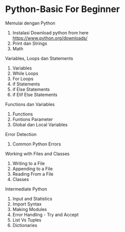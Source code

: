 # Python-Basic For Beginner

Memulai dengan Python
1. Instalasi Download python from here https://www.python.org/downloads/
2. Print dan Strings
3. Math

Variables, Loops dan Statements
1. Variables
2. While Loops
3. For Loops
4. if Statements
5. if Else Statements
6. if Elif Else Statements

Functions dan Variables
1. Functions
2. Funtions Parameter
3. Global dan Local Variables

Error Detection
1. Common Python Errors

Working with Files and Classes
1. Writing to a File
2. Appending to a File
3. Reading From a File
4. Classes

Intermediate Python
1. Input and Statistics
2. Import Syntax
3. Making Modules
4. Error Handling - Try and Accept
5. List Vs Tuples
6. Dictionaries

